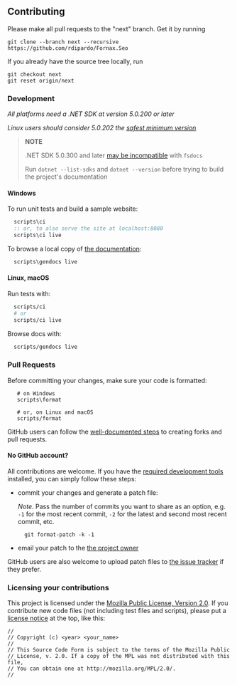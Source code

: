 ## Contributing

Please make all pull requests to the "next" branch. Get it by running

    git clone --branch next --recursive https://github.com/rdipardo/Fornax.Seo

If you already have the source tree locally, run

    git checkout next
    git reset origin/next


### Development

_All platforms need a .NET SDK at version 5.0.200 or later_

_Linux users should consider 5.0.202 the [safest minimum version][]_

> **NOTE**
>
> .NET SDK 5.0.300 and later [may be incompatible][] with `fsdocs`
>
> Run `dotnet --list-sdks` and `dotnet --version` before trying to build
> the project's documentation


#### Windows

To run unit tests and build a sample website:

~~~bat
  scripts\ci
  :: or, to also serve the site at localhost:8080
  scripts\ci live
~~~

To browse a local copy of [the documentation][]:

~~~bat
  scripts\gendocs live
~~~


#### Linux, macOS

Run tests with:

~~~sh
  scripts/ci
  # or
  scripts/ci live
~~~

Browse docs with:

~~~sh
  scripts/gendocs live
~~~


### Pull Requests

Before committing your changes, make sure your code is formatted:

       # on Windows
       scripts\format

       # or, on Linux and macOS
       scripts/format

GitHub users can follow the [well-documented steps][] to creating forks
and pull requests.


#### No GitHub account?

All contributions are welcome. If you have the [required development tools](#development)
installed, you can simply follow these steps:

* commit your changes and generate a patch file:

  *Note*. Pass the number of commits you want to share as an option, e.g.
  `-1` for the most recent commit, `-2` for the latest and second most
  recent commit, etc.

        git format-patch -k -1

* email your patch to the [the project owner][]

GitHub users are also welcome to upload patch files to [the issue tracker][]
if they prefer.


### Licensing your contributions

This project is licensed under the [Mozilla Public License, Version 2.0][].
If you contribute new code files (not including test files and scripts), please
put a [license notice][] at the top, like this:

~~~
//
// Copyright (c) <year> <your_name>
//
// This Source Code Form is subject to the terms of the Mozilla Public
// License, v. 2.0. If a copy of the MPL was not distributed with this file,
// You can obtain one at http://mozilla.org/MPL/2.0/.
//
~~~


[safest minimum version]: https://github.com/NuGet/Announcements/issues/56#issue-847215025
[may be incompatible]: https://github.com/ArtemyB/FsDocsSample/issues/1#issuecomment-878835846
[well-documented steps]: https://docs.github.com/en/github/collaborating-with-pull-requests/proposing-changes-to-your-work-with-pull-requests/creating-a-pull-request-from-a-fork
[the issue tracker]: https://github.com/rdipardo/Fornax.Seo/issues
[the project owner]: mailto:dipardo.r@gmail.com
[the documentation]: https://heredocs.io/Fornax.Seo
[Mozilla Public License, Version 2.0]: https://www.mozilla.org/en-US/MPL/2.0/
[license notice]: https://www.mozilla.org/en-US/MPL/headers/
